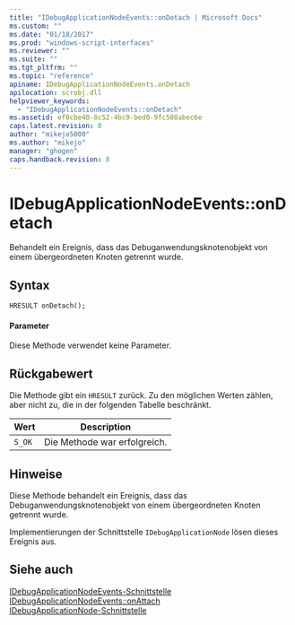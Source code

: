 ```yaml
---
title: "IDebugApplicationNodeEvents::onDetach | Microsoft Docs"
ms.custom: ""
ms.date: "01/18/2017"
ms.prod: "windows-script-interfaces"
ms.reviewer: ""
ms.suite: ""
ms.tgt_pltfrm: ""
ms.topic: "reference"
apiname: IDebugApplicationNodeEvents.onDetach
apilocation: scrobj.dll
helpviewer_keywords: 
  - "IDebugApplicationNodeEvents::onDetach"
ms.assetid: ef0cbe40-8c52-4bc9-bed0-9fc508abec6e
caps.latest.revision: 8
author: "mikejo5000"
ms.author: "mikejo"
manager: "ghogen"
caps.handback.revision: 8
---
```

# IDebugApplicationNodeEvents::onDetach
Behandelt ein Ereignis, dass das Debuganwendungsknotenobjekt von einem übergeordneten Knoten getrennt wurde.  
  
## Syntax  
  
```  
HRESULT onDetach();  
```  
  
#### Parameter  
 Diese Methode verwendet keine Parameter.  
  
## Rückgabewert  
 Die Methode gibt ein `HRESULT` zurück.  Zu den möglichen Werten zählen, aber nicht zu, die in der folgenden Tabelle beschränkt.  
  
|Wert|Description|  
|----------|-----------------|  
|`S_OK`|Die Methode war erfolgreich.|  
  
## Hinweise  
 Diese Methode behandelt ein Ereignis, dass das Debuganwendungsknotenobjekt von einem übergeordneten Knoten getrennt wurde.  
  
 Implementierungen der Schnittstelle `IDebugApplicationNode` lösen dieses Ereignis aus.  
  
## Siehe auch  
 [IDebugApplicationNodeEvents\-Schnittstelle](../../winscript/reference/idebugapplicationnodeevents-interface.md)   
 [IDebugApplicationNodeEvents::onAttach](../../winscript/reference/idebugapplicationnodeevents-onattach.md)   
 [IDebugApplicationNode\-Schnittstelle](../../winscript/reference/idebugapplicationnode-interface.md)